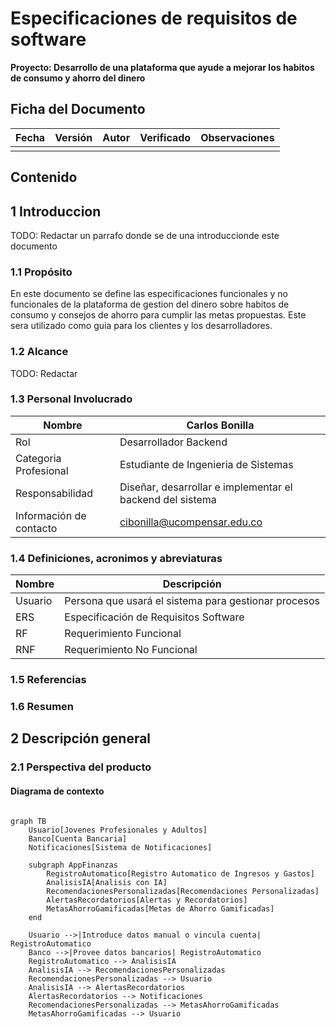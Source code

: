 # Especificaciones de requisitos de software

**Proyecto: Desarrollo de una plataforma que ayude a mejorar los habitos de consumo y ahorro del dinero**

## Ficha del Documento

| Fecha  | Versión  |Autor   |Verificado   |Observaciones   |
|---|---|---|---|---|
|   |   |   |   |   |

## Contenido

## 1 Introduccion

TODO: Redactar un parrafo donde se de una introduccionde este documento

### 1.1 Propósito

En este documento se define las especificaciones funcionales y no funcionales de la plataforma de gestion del dinero sobre habitos de consumo y consejos de ahorro para cumplir las metas propuestas. Este sera utilizado como guia para los clientes y los desarrolladores.

### 1.2 Alcance

TODO: Redactar 

### 1.3 Personal Involucrado

| Nombre                  | Carlos Bonilla                                            |
|-------------------------|-----------------------------------------------------------|
| Rol                     | Desarrollador Backend                                     |
| Categoria Profesional   | Estudiante de Ingenieria de Sistemas                      |
| Responsabilidad         | Diseñar, desarrollar e implementar el backend del sistema |
| Información de contacto | cibonilla@ucompensar.edu.co                               |

### 1.4 Definiciones, acronimos y abreviaturas

| Nombre  | Descripción                                          |
|---------|------------------------------------------------------|
| Usuario | Persona que usará el sistema para gestionar procesos |
| ERS     | Especificación de Requisitos Software                |
| RF      | Requerimiento Funcional                              |
| RNF     | Requerimiento No Funcional                           |

### 1.5 Referencias



### 1.6 Resumen

## 2 Descripción general

### 2.1 Perspectiva del producto

#### Diagrama de contexto

```mermaid

graph TB
    Usuario[Jovenes Profesionales y Adultos]
    Banco[Cuenta Bancaria]
    Notificaciones[Sistema de Notificaciones]

    subgraph AppFinanzas
        RegistroAutomatico[Registro Automatico de Ingresos y Gastos]
        AnalisisIA[Analisis con IA]
        RecomendacionesPersonalizadas[Recomendaciones Personalizadas]
        AlertasRecordatorios[Alertas y Recordatorios]
        MetasAhorroGamificadas[Metas de Ahorro Gamificadas]
    end

    Usuario -->|Introduce datos manual o vincula cuenta| RegistroAutomatico
    Banco -->|Provee datos bancarios| RegistroAutomatico
    RegistroAutomatico --> AnalisisIA
    AnalisisIA --> RecomendacionesPersonalizadas
    RecomendacionesPersonalizadas --> Usuario
    AnalisisIA --> AlertasRecordatorios
    AlertasRecordatorios --> Notificaciones
    RecomendacionesPersonalizadas --> MetasAhorroGamificadas
    MetasAhorroGamificadas --> Usuario


```
